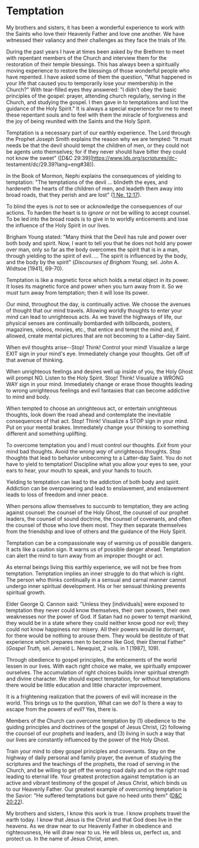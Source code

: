 # Temptation

My brothers and sisters, it has been a wonderful experience to work with the
Saints who love their Heavenly Father and love one another. We have witnessed
their valiancy and their challenges as they face the trials of life.

During the past years I have at times been asked by the Brethren to meet with
repentant members of the Church and interview them for the restoration of
their temple blessings. This has always been a spiritually moving experience
to restore the blessings of those wonderful people who have repented. I have
asked some of them the question, "What happened in your life that caused you
to temporarily lose your membership in the Church?" With tear-filled eyes they
answered: "I didn't obey the basic principles of the gospel: prayer, attending
church regularly, serving in the Church, and studying the gospel. I then gave
in to temptations and lost the guidance of the Holy Spirit." It is always a
special experience for me to meet these repentant souls and to feel with them
the miracle of forgiveness and the joy of being reunited with the Saints and
the Holy Spirit.

Temptation is a necessary part of our earthly experience. The Lord through the
Prophet Joseph Smith explains the reason why we are tempted: "It must needs be
that the devil should tempt the children of men, or they could not be agents
unto themselves; for if they never should have bitter they could not know the
sweet" ([D&amp;C 29:39](https://www.lds.org/scriptures/dc-
testament/dc/29.39?lang=eng#38)).

In the Book of Mormon, Nephi explains the consequences of yielding to
temptation: "The temptations of the devil ... blindeth the eyes, and hardeneth
the hearts of the children of men, and leadeth them away into broad roads,
that they perish and are lost" ([1 Ne.
12:17](https://www.lds.org/scriptures/bofm/1-ne/12.17?lang=eng#16)).

To blind the eyes is _not_ to see or acknowledge the consequences of our
actions. To harden the heart is to _ignore_ or not be willing to accept
counsel. To be led into the broad roads is to give in to worldly enticements
and lose the influence of the Holy Spirit in our lives.

Brigham Young stated: "Many think that the Devil has rule and power over both
body and spirit. Now, I want to tell you that he does not hold any power over
man, only so far as the body overcomes the spirit that is in a man, through
yielding to the spirit of evil. ... The spirit is influenced by the body, and
the body by the spirit" (_Discourses of Brigham Young,_ sel. John A. Widtsoe
[1941], 69-70).

Temptation is like a magnetic force which holds a metal object in its power.
It loses its magnetic force and power when you turn away from it. So we must
turn away from temptation; then it will lose its power.

Our mind, throughout the day, is continually active. We choose the avenues of
thought that our mind travels. Allowing worldly thoughts to enter your mind
can lead to unrighteous acts. As we travel the highways of life, our physical
senses are continually bombarded with billboards, posters, magazines, videos,
movies, etc., that entice and tempt the mind and, if allowed, create mental
pictures that are not becoming to a Latter-day Saint.

When evil thoughts arise--Stop! Think! Control your mind! Visualize a large
EXIT sign in your mind's eye. Immediately change your thoughts. Get off of
that avenue of thinking.

When unrighteous feelings and desires well up inside of you, the Holy Ghost
will prompt NO. Listen to the Holy Spirit. Stop! Think! Visualize a WRONG WAY
sign in your mind. Immediately change or erase those thoughts leading to wrong
unrighteous feelings and evil fantasies that can become addictive to mind and
body.

When tempted to choose an unrighteous act, or entertain unrighteous thoughts,
look down the road ahead and contemplate the inevitable consequences of that
act. Stop! Think! Visualize a STOP sign in your mind. Put on your mental
brakes. Immediately change your thinking to something different and something
uplifting.

To overcome temptation you and I must control our thoughts. _Exit_ from your
mind bad thoughts. Avoid the _wrong way_ of unrighteous thoughts. _Stop_
thoughts that lead to behavior unbecoming to a Latter-day Saint. You do not
have to yield to temptation! Discipline what you allow your eyes to see, your
ears to hear, your mouth to speak, and your hands to touch.

Yielding to temptation can lead to the addiction of both body and spirit.
Addiction can be overpowering and lead to enslavement, and enslavement leads
to loss of freedom and inner peace.

When persons allow themselves to succumb to temptation, they are acting
against counsel: the counsel of the Holy Ghost, the counsel of our prophet
leaders, the counsel of sound doctrine, the counsel of covenants, and often
the counsel of those who love them most. They then separate themselves from
the friendship and love of others and the guidance of the Holy Spirit.

Temptation can be a compassionate way of warning us of possible dangers. It
acts like a caution sign. It warns us of possible danger ahead. Temptation can
alert the mind to turn away from an improper thought or act.

As eternal beings living this earthly experience, we will not be free from
temptation. Temptation implies an inner struggle to do that which is right.
The person who thinks continually in a sensual and carnal manner cannot
undergo inner spiritual development. His or her sensual thinking prevents
spiritual growth.

Elder George Q. Cannon said: "Unless they [individuals] were exposed to
temptation they never could know themselves, their own powers, their own
weaknesses nor the power of God. If Satan had no power to tempt mankind, they
would be in a state where they could neither know good nor evil; they could
not know happiness nor misery. All their powers would lie dormant, for there
would be nothing to arouse them. They would be destitute of that experience
which prepares men to become like God, their Eternal Father" (_Gospel Truth,_
sel. Jerreld L. Newquist, 2 vols. in 1 [1987], 109).

Through obedience to gospel principles, the enticements of the world lessen in
our lives. With each right choice we make, we spiritually empower ourselves.
The accumulation of right choices builds inner spiritual strength and divine
character. We should expect temptation, for without temptations there would be
little education and little character improvement.

It is a frightening realization that the powers of evil will increase in the
world. This brings us to the question, What can we do? Is there a way to
escape from the powers of evil? Yes, there is.

Members of the Church can overcome temptation by (1) obedience to the guiding
principles and doctrines of the gospel of Jesus Christ, (2) following the
counsel of our prophets and leaders, and (3) living in such a way that our
lives are constantly influenced by the power of the Holy Ghost.

Train your mind to obey gospel principles and covenants. Stay on the highway
of daily personal and family prayer, the avenue of studying the scriptures and
the teachings of the prophets, the road of serving in the Church, and be
willing to get off the wrong road daily and on the right road leading to
eternal life. Your greatest protection against temptation is an active and
vibrant testimony of the gospel of Jesus Christ, which binds us to our
Heavenly Father. Our greatest example of overcoming temptation is the Savior:
"He suffered temptations but gave no heed unto them" ([D&amp;C
20:22](https://www.lds.org/scriptures/dc-testament/dc/20.22?lang=eng#21)).

My brothers and sisters, I know this work is true. I know prophets travel the
earth today. I know that Jesus is the Christ and that God does live in the
heavens. As we draw near to our Heavenly Father in obedience and
righteousness, He will draw near to us. He will bless us, perfect us, and
protect us. In the name of Jesus Christ, amen.

